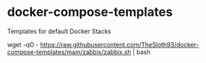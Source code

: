 # docker-compose-templates
Templates for default Docker Stacks


wget -qO - https://raw.githubusercontent.com/TheSloth93/docker-compose-templates/main/zabbix/zabbix.sh | bash
